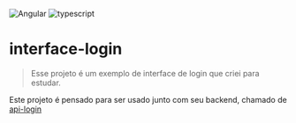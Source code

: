 
![Angular](https://img.shields.io/badge/angular-%23DD0031.svg?style=for-the-badge&logo=angular&logoColor=white)
![typescript](https://img.shields.io/badge/typescript-D4FAFF?style=for-the-badge&logo=typescript)

# interface-login

> Esse projeto é um exemplo de interface de login que criei para estudar.

Este projeto é pensado para ser usado junto com seu backend, chamado de [api-login](https://github.com/caruazu/api-login)
